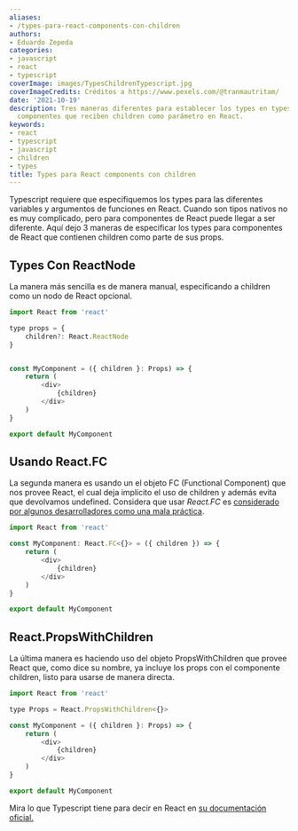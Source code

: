 ```yaml
---
aliases:
- /types-para-react-components-con-children
authors:
- Eduardo Zepeda
categories:
- javascript
- react
- typescript
coverImage: images/TypesChildrenTypescript.jpg
coverImageCredits: Créditos a https://www.pexels.com/@tranmautritam/
date: '2021-10-19'
description: Tres maneras diferentes para establecer los types en typescript para
  componentes que reciben children como parámetro en React.
keywords:
- react
- typescript
- javascript
- children
- types
title: Types para React components con children
---
```


Typescript requiere que especifiquemos los types para las diferentes variables y argumentos de funciones en React. Cuando son tipos nativos no es muy complicado, pero para componentes de React puede llegar a ser diferente. Aquí dejo 3 maneras de especificar los types para componentes de React que contienen children como parte de sus props.

## Types Con ReactNode

La manera más sencilla es de manera manual, especificando a children como un nodo de React opcional.

```javascript
import React from 'react'

type props = {
    children?: React.ReactNode
}


const MyComponent = ({ children }: Props) => {
    return (
        <div>
            {children}      
        </div>
    )
}

export default MyComponent
```

## Usando React.FC

La segunda manera es usando un el objeto FC (Functional Component) que nos provee React, el cual deja implícito el uso de children y además evita que devolvamos undefined. Considera que usar _React.FC_ es [considerado por algunos desarrolladores como una mala práctica](/es/por-que-usar-react.fc-podria-ser-una-mala-practica/).

```javascript
import React from 'react'

const MyComponent: React.FC<{}> = ({ children }) => {
    return (
        <div>
            {children}      
        </div>
    )
}

export default MyComponent
```

## React.PropsWithChildren

La última manera es haciendo uso del objeto PropsWithChildren que provee React que, como dice su nombre, ya incluye los props con el componente children, listo para usarse de manera directa.

```javascript
import React from 'react'

type Props = React.PropsWithChildren<{}>

const MyComponent = ({ children }: Props) => {
    return (
        <div>
            {children}      
        </div>
    )
}

export default MyComponent
```

Mira lo que Typescript tiene para decir en React en [su documentación oficial.](https://www.typescriptlang.org/docs/handbook/jsx.html#react-integration)
